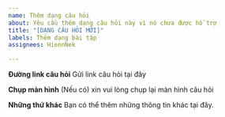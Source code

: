 ```yaml
---
name: Thêm dạng câu hỏi
about: Yêu cầu thêm dạng câu hỏi này vì nó chưa được hỗ trợ
title: "[DẠNG CÂU HỎI MỚI]"
labels: Thêm dạng bài tập
assignees: HiennNek

---
```


**Đường link câu hỏi**
Gửi link câu hỏi tại đây

**Chụp màn hình**
(Nếu có) xin vui lòng chụp lại màn hình câu hỏi

**Những thứ khác**
Bạn có thể thêm những thông tin khác tại đây.

